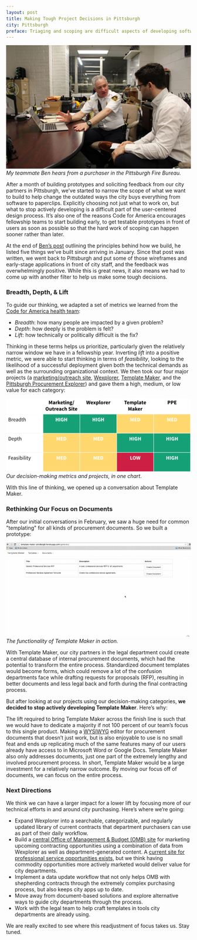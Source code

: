 ```yaml
---
layout: post
title: Making Tough Project Decisions in Pittsburgh
city: Pittsburgh
preface: Triaging and scoping are difficult aspects of developing software with government partners. This post, which originally appeared on the <a href="http://www.codeforamerica.org/blog/2015/04/30/making-tough-project-decisions-in-pittsburgh/">Code for America blog</a> illustrates how we thought about cutting certain products and focusing on others.
---
```

![Ben hears from a Fire purchaser](/img/ben_fire.jpg)
_My teammate Ben hears from a purchaser in the Pittsburgh Fire Bureau._

After a month of building prototypes and soliciting feedback from our city partners in Pittsburgh, we’ve started to narrow the scope of what we want to build to help change the outdated ways the city buys everything from software to paperclips. Explicitly choosing not just what to work on, but what to stop actively developing is a difficult part of the user-centered design process. It’s also one of the reasons Code for America encourages fellowship teams to start building early, to get testable prototypes in front of users as soon as possible so that the hard work of scoping can happen sooner rather than later.

At the end of [Ben’s post](http://www.codeforamerica.org/blog/2015/04/09/3-development-tips-from-team-pittsburgh-2/) outlining the principles behind how we build, he listed five things we’ve built since arriving in January. Since that post was written, we went back to Pittsburgh and put some of those wireframes and early-stage applications in front of city staff, and the feedback was overwhelmingly positive. While this is great news, it also means we had to come up with another filter to help us make some tough decisions.

### Breadth, Depth, & Lift

To guide our thinking, we adapted a set of metrics we learned from the [Code for America health team](http://www.codeforamerica.org/our-work/focus-areas/health/):

* _Breadth_: how many people are impacted by a given problem?
* _Depth_: how deeply is the problem is felt?
* _Lift_: how technically or politically difficult is the fix?

Thinking in these terms helps us prioritize, particularly given the relatively narrow window we have in a fellowship year. Inverting _lift_ into a positive metric, we were able to start thinking in terms of _feasibility_, looking to the likelihood of a successful deployment given both the technical demands as well as the surrounding organizational context. We then took our four major projects (a [marketing/outreach site](http://www.buildpgh.com/beacon), [Wexplorer](http://www.buildpgh.com/scout), [Template Maker](https://github.com/codeforamerica/template-maker), and the [Pittsburgh Procurement Explorer](http://www.buildpgh.com/atlas)) and gave them a high, medium, or low value for each category:

![Project Matrix](/img/project_matrix.png)
_Our decision-making metrics and projects, in one chart._

With this line of thinking, we opened up a conversation about Template Maker.

### Rethinking Our Focus on Documents

After our initial conversations in February, we saw a huge need for common "templating" for all kinds of procurement documents. So we built a prototype:

![Template Maker](/img/template_maker.gif)
_The functionality of Template Maker in action._

With Template Maker, our city partners in the legal department could create a central database of internal procurement documents, which had the potential to transform the entire process. Standardized document templates would become forms, which could remove a lot of the confusion departments face while drafting requests for proposals (RFP), resulting in better documents and less legal back and forth during the final contracting process.

But after looking at our projects using our decision-making categories, __we decided to stop actively developing Template Maker__. Here’s why:

The lift required to bring Template Maker across the finish line is such that we would have to dedicate a majority if not 100 percent of our team’s focus to this single product. Making a [WYSIWYG](http://en.wikipedia.org/wiki/WYSIWYG) editor for procurement documents that doesn’t just work, but is also enjoyable to use is no small feat and ends up replicating much of the same features many of our users already have access to in Microsoft Word or Google Docs. Template Maker also only addresses documents, just one part of the extremely lengthy and involved procurement process. In short, Template Maker would be a large investment for a relatively narrow outcome. By moving our focus off of documents, we can focus on the entire process.

### Next Directions

We think we can have a larger impact for a lower lift by focusing more of our technical efforts in and around city purchasing. Here’s where we’re going:

* Expand Wexplorer into a searchable, categorizable, and regularly updated library of current contracts that department purchasers can use as part of their daily workflow.
* Build a [central Office of Management & Budget (OMB) site](http://www.buildpgh.com/beacon) for marketing upcoming contracting opportunities using a combination of data from Wexplorer as well as department-generated content. A [current site for professional service opportunities exists](http://pittsburghpa.gov/omb/contract-bids), but we think having commodity opportunities more actively marketed would deliver value for city departments.
* Implement a data update workflow that not only helps OMB with shepherding contracts through the extremely complex purchasing process, but also keeps city apps up to date.
* Move away from document-based solutions and explore alternative ways to guide city departments through the process.
* Work with the legal team to help craft templates in tools city departments are already using.

We are really excited to see where this readjustment of focus takes us. Stay tuned.
